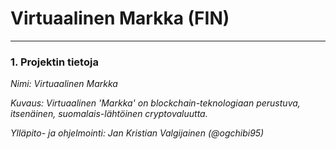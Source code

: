 # Virtuaalinen Markka (FIN)

---

### 1. Projektin tietoja

*Nimi: Virtuaalinen Markka*

*Kuvaus: Virtuaalinen 'Markka' on blockchain-teknologiaan perustuva, itsenäinen, suomalais-lähtöinen cryptovaluutta.*

*Ylläpito- ja ohjelmointi: Jan Kristian Valgijainen (@ogchibi95)*
